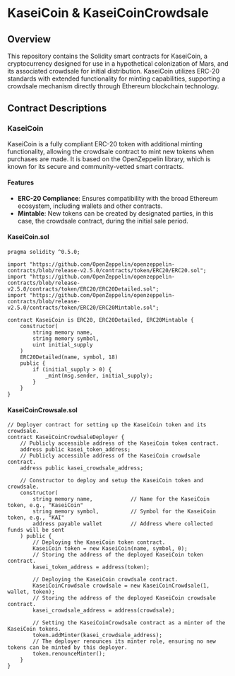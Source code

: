 # KaseiCoin & KaseiCoinCrowdsale

## Overview

This repository contains the Solidity smart contracts for KaseiCoin, a cryptocurrency designed for use in a hypothetical colonization of Mars, and its associated crowdsale for initial distribution. KaseiCoin utilizes ERC-20 standards with extended functionality for minting capabilities, supporting a crowdsale mechanism directly through Ethereum blockchain technology.

## Contract Descriptions

### KaseiCoin

KaseiCoin is a fully compliant ERC-20 token with additional minting functionality, allowing the crowdsale contract to mint new tokens when purchases are made. It is based on the OpenZeppelin library, which is known for its secure and community-vetted smart contracts.

#### Features
- **ERC-20 Compliance**: Ensures compatibility with the broad Ethereum ecosystem, including wallets and other contracts.
- **Mintable**: New tokens can be created by designated parties, in this case, the crowdsale contract, during the initial sale period.

#### KaseiCoin.sol
```solidity
pragma solidity ^0.5.0;

import "https://github.com/OpenZeppelin/openzeppelin-contracts/blob/release-v2.5.0/contracts/token/ERC20/ERC20.sol";
import "https://github.com/OpenZeppelin/openzeppelin-contracts/blob/release-v2.5.0/contracts/token/ERC20/ERC20Detailed.sol";
import "https://github.com/OpenZeppelin/openzeppelin-contracts/blob/release-v2.5.0/contracts/token/ERC20/ERC20Mintable.sol";

contract KaseiCoin is ERC20, ERC20Detailed, ERC20Mintable {
    constructor(
        string memory name,
        string memory symbol,
        uint initial_supply
    )
    ERC20Detailed(name, symbol, 18)
    public {
        if (initial_supply > 0) {
            _mint(msg.sender, initial_supply);
        }
    }
}
```
#### KaseiCoinCrowsale.sol
```solidity
// Deployer contract for setting up the KaseiCoin token and its crowdsale.
contract KaseiCoinCrowdsaleDeployer {
    // Publicly accessible address of the KaseiCoin token contract.
    address public kasei_token_address;
    // Publicly accessible address of the KaseiCoin crowdsale contract.
    address public kasei_crowdsale_address;

    // Constructor to deploy and setup the KaseiCoin token and crowdsale.
    constructor(
        string memory name,            // Name for the KaseiCoin token, e.g., "KaseiCoin"
        string memory symbol,          // Symbol for the KaseiCoin token, e.g., "KAI"
        address payable wallet         // Address where collected funds will be sent
    ) public {
        // Deploying the KaseiCoin token contract.
        KaseiCoin token = new KaseiCoin(name, symbol, 0);
        // Storing the address of the deployed KaseiCoin token contract.
        kasei_token_address = address(token);

        // Deploying the KaseiCoin crowdsale contract.
        KaseiCoinCrowdsale crowdsale = new KaseiCoinCrowdsale(1, wallet, token);
        // Storing the address of the deployed KaseiCoin crowdsale contract.
        kasei_crowdsale_address = address(crowdsale);

        // Setting the KaseiCoinCrowdsale contract as a minter of the KaseiCoin tokens.
        token.addMinter(kasei_crowdsale_address);
        // The deployer renounces its minter role, ensuring no new tokens can be minted by this deployer.
        token.renounceMinter();
    }
}
